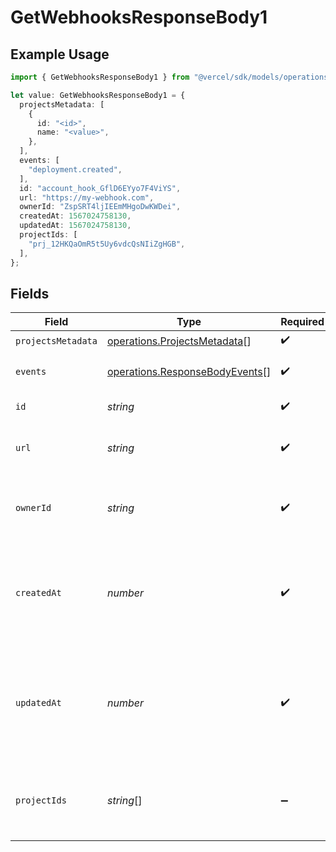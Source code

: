 # GetWebhooksResponseBody1

## Example Usage

```typescript
import { GetWebhooksResponseBody1 } from "@vercel/sdk/models/operations/getwebhooks.js";

let value: GetWebhooksResponseBody1 = {
  projectsMetadata: [
    {
      id: "<id>",
      name: "<value>",
    },
  ],
  events: [
    "deployment.created",
  ],
  id: "account_hook_GflD6EYyo7F4ViYS",
  url: "https://my-webhook.com",
  ownerId: "ZspSRT4ljIEEmMHgoDwKWDei",
  createdAt: 1567024758130,
  updatedAt: 1567024758130,
  projectIds: [
    "prj_12HKQaOmR5t5Uy6vdcQsNIiZgHGB",
  ],
};
```

## Fields

| Field                                                                            | Type                                                                             | Required                                                                         | Description                                                                      | Example                                                                          |
| -------------------------------------------------------------------------------- | -------------------------------------------------------------------------------- | -------------------------------------------------------------------------------- | -------------------------------------------------------------------------------- | -------------------------------------------------------------------------------- |
| `projectsMetadata`                                                               | [operations.ProjectsMetadata](../../models/operations/projectsmetadata.md)[]     | :heavy_check_mark:                                                               | N/A                                                                              |                                                                                  |
| `events`                                                                         | [operations.ResponseBodyEvents](../../models/operations/responsebodyevents.md)[] | :heavy_check_mark:                                                               | The webhooks events                                                              | deployment.created                                                               |
| `id`                                                                             | *string*                                                                         | :heavy_check_mark:                                                               | The webhook id                                                                   | account_hook_GflD6EYyo7F4ViYS                                                    |
| `url`                                                                            | *string*                                                                         | :heavy_check_mark:                                                               | A string with the URL of the webhook                                             | https://my-webhook.com                                                           |
| `ownerId`                                                                        | *string*                                                                         | :heavy_check_mark:                                                               | The unique ID of the team the webhook belongs to                                 | ZspSRT4ljIEEmMHgoDwKWDei                                                         |
| `createdAt`                                                                      | *number*                                                                         | :heavy_check_mark:                                                               | A number containing the date when the webhook was created in in milliseconds     | 1567024758130                                                                    |
| `updatedAt`                                                                      | *number*                                                                         | :heavy_check_mark:                                                               | A number containing the date when the webhook was updated in in milliseconds     | 1567024758130                                                                    |
| `projectIds`                                                                     | *string*[]                                                                       | :heavy_minus_sign:                                                               | The ID of the projects the webhook is associated with                            | [<br/>"prj_12HKQaOmR5t5Uy6vdcQsNIiZgHGB"<br/>]                                   |